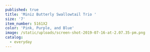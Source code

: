 ```yaml
---
published: true
title: 'Miniz Butterly Swallowtail Trio '
size: '7'
item_number: 5161X2
color: 'Pink, Purple, and Blue'
image: /static/uploads/screen-shot-2019-07-16-at-2.07.35-pm.png
catalog:
  - everyday
---
```


